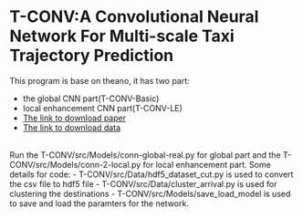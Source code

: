 # T-CONV:A Convolutional Neural Network For Multi-scale Taxi Trajectory Prediction
This program is base on theano, it has two part:
- the global CNN part(T-CONV-Basic)
- local enhancement CNN part(T-CONV-LE)
- [The link to download paper](https://arxiv.org/abs/1611.07635)
- [The link to download data](https://www.kaggle.com/c/pkdd-15-predict-taxi-service-trajectory-i/data)
</br>
Run the T-CONV/src/Models/conn-global-real.py for global part and the T-CONV/src/Models/conn-2-local.py for local enhancement part. 
Some details for code:
- T-CONV/src/Data/hdf5_dataset_cut.py is used to convert the csv file to hdf5 file
- T-CONV/src/Data/cluster_arrival.py is used for clustering the destinations
- T-CONV/src/Models/save_load_model is used to save and load the paramters for the network.
 
